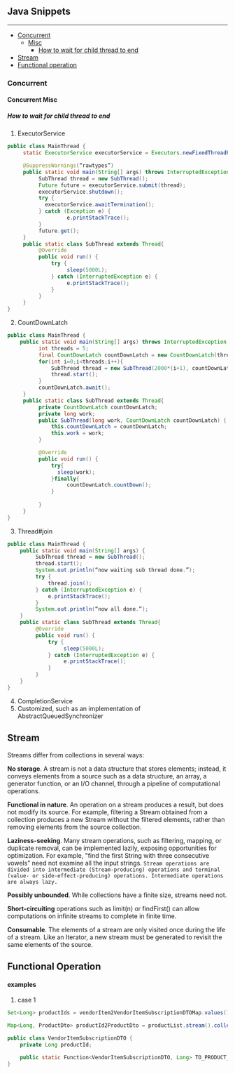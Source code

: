 ## Java Snippets
---

* [Concurrent](#concurrent)
    - [Misc](#concurrent-misc)
        + [How to wait for child thread to end](#how-to-wait-for-child-thread-to-end)
* [Stream](#stream)
* [Functional operation](#functional-operation)


### Concurrent
#### Concurrent Misc
##### How to wait for child thread to end
1. ExecutorService  
```java
public class MainThread {
     static ExecutorService executorService = Executors.newFixedThreadPool(1);

     @SuppressWarnings(“rawtypes”)
     public static void main(String[] args) throws InterruptedException, ExecutionException {
          SubThread thread = new SubThread();
          Future future = executorService.submit(thread);
          executorService.shutdown();
          try {
            executorService.awaitTermination();
          } catch (Exception e) {
                   e.printStackTrace();
          }
          future.get();
     }
     public static class SubThread extends Thread{
          @Override
          public void run() {
              try {
                   sleep(5000L);
              } catch (InterruptedException e) {
                   e.printStackTrace();
              }
          }
     }     
}
```
2. CountDownLatch  
```java
public class MainThread {
    public static void main(String[] args) throws InterruptedException, ExecutionException {
          int threads = 5;
          final CountDownLatch countDownLatch = new CountDownLatch(threads);
          for(int i=0;i<threads;i++){
              SubThread thread = new SubThread(2000*(i+1), countDownLatch);
              thread.start();
          }
          countDownLatch.await();
     }
     public static class SubThread extends Thread{
          private CountDownLatch countDownLatch;
          private long work;          
          public SubThread(long work, CountDownLatch countDownLatch) {
              this.countDownLatch = countDownLatch;
              this.work = work;
          }

          @Override
          public void run() {
              try{
                sleep(work);
              }finally{
                   countDownLatch.countDown();
              }
              
          }
     }
}
```

3. Thread#join  
```java
public class MainThread {
    public static void main(String[] args) {
         SubThread thread = new SubThread();
         thread.start();
         System.out.println(“now waiting sub thread done.”);
         try {
             thread.join();
         } catch (InterruptedException e) {
             e.printStackTrace();
         }
         System.out.println(“now all done.”);
    }
    public static class SubThread extends Thread{
         @Override
         public void run() {
             try {
                  sleep(5000L);
             } catch (InterruptedException e) {
                  e.printStackTrace();
             }
         }     
    }
}

```
4. CompletionService
5. Customized, such as an implementation of AbstractQueuedSynchronizer  

Stream
---

Streams differ from collections in several ways:

**No storage**. A stream is not a data structure that stores elements; instead, it conveys elements from a source such as a data structure, an array, a generator function, or an I/O channel, through a pipeline of computational operations.

__Functional in nature__. An operation on a stream produces a result, but does not modify its source. For example, filtering a Stream obtained from a collection produces a new Stream without the filtered elements, rather than removing elements from the source collection.

**Laziness-seeking**. Many stream operations, such as filtering, mapping, or duplicate removal, can be implemented lazily, exposing opportunities for optimization. For example, "find the first String with three consecutive vowels" need not examine all the input strings. `Stream operations are divided into intermediate (Stream-producing) operations and terminal (value- or side-effect-producing) operations. Intermediate operations are always lazy.`

**Possibly unbounded**. While collections have a finite size, streams need not. 

**Short-circuiting** operations such as limit(n) or findFirst() can allow computations on infinite streams to complete in finite time.

**Consumable**. The elements of a stream are only visited once during the life of a stream. Like an Iterator, a new stream must be generated to revisit the same elements of the source.

Functional Operation
---
#### examples
1. case 1

```java
Set<Long> productIds = vendorItem2VendorItemSubscriptionDTOMap.values().stream().map(VendorItemSubscriptionDTO::getProductId).collect(Collectors.toSet());

Map<Long, ProductDto> productId2ProductDto = productList.stream().collect(toMap(ProductDto::getProductId, Function.identity()));

public class VendorItemSubscriptionDTO {
    private Long productId;

    public static Function<VendorItemSubscriptionDTO, Long> TO_PRODUCT_ID = VendorItemSubscriptionDTO::getProductId;
}
```
